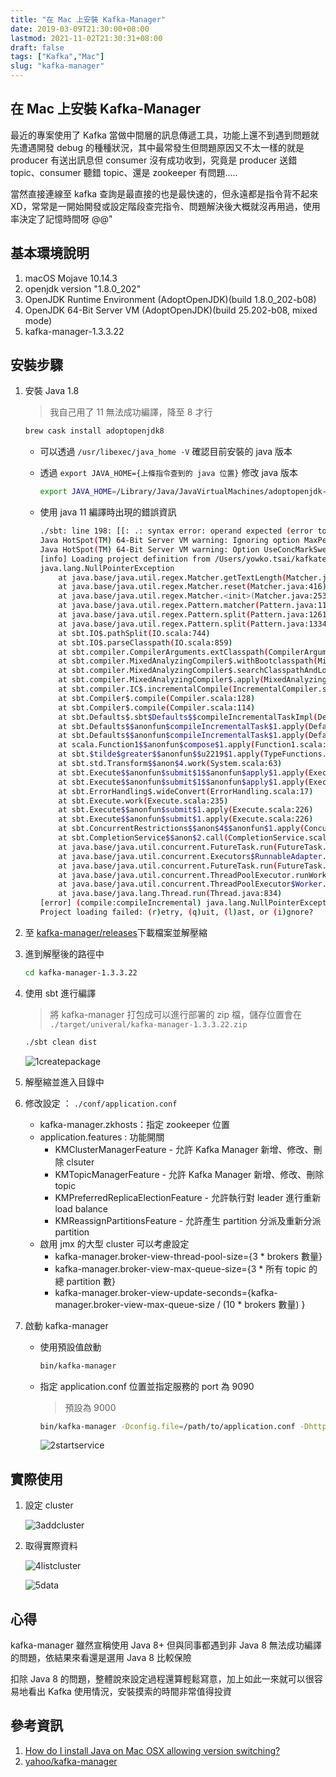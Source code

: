 ```yaml
---
title: "在 Mac 上安裝 Kafka-Manager"
date: 2019-03-09T21:30:00+08:00
lastmod: 2021-11-02T21:30:31+08:00
draft: false
tags: ["Kafka","Mac"]
slug: "kafka-manager"
---
```

## 在 Mac 上安裝 Kafka-Manager

最近的專案使用了 Kafka 當做中間層的訊息傳遞工具，功能上還不到遇到問題就先遭遇開發 debug 的種種狀況，其中最常發生但問題原因又不太一樣的就是 producer 有送出訊息但 consumer 沒有成功收到，究竟是 producer 送錯 topic、consumer 聽錯 topic、還是 zookeeper 有問題.....

當然直接連線至 kafka 查詢是最直接的也是最快速的，但永遠都是指令背不起來XD，常常是一開始開發或設定階段查完指令、問題解決後大概就沒再用過，使用率決定了記憶時間呀 @@"

## 基本環境說明

1. macOS Mojave 10.14.3
2. openjdk version "1.8.0_202"
3. OpenJDK Runtime Environment (AdoptOpenJDK)(build 1.8.0_202-b08)
4. OpenJDK 64-Bit Server VM (AdoptOpenJDK)(build 25.202-b08, mixed mode)
5. kafka-manager-1.3.3.22

## 安裝步驟

1. 安裝 Java 1.8

    > 我自己用了 11 無法成功編譯，降至 8 才行

    ```bash
    brew cask install adoptopenjdk8
    ```

    - 可以透過 `/usr/libexec/java_home -V` 確認目前安裝的 java 版本
    - 透過 `export JAVA_HOME={上條指令查到的 java 位置}` 修改 java 版本

        ```bash
        export JAVA_HOME=/Library/Java/JavaVirtualMachines/adoptopenjdk-8.jdk/Contents/Home
        ```

    - 使用 java 11 編譯時出現的錯誤資訊

        ```bash
        ./sbt: line 198: [[: .: syntax error: operand expected (error token is ".")
        Java HotSpot(TM) 64-Bit Server VM warning: Ignoring option MaxPermSize; support was removed in 8.0
        Java HotSpot(TM) 64-Bit Server VM warning: Option UseConcMarkSweepGC was deprecated in version 9.0 and will likely be removed in a future release.
        [info] Loading project definition from /Users/yowko.tsai/kafkatest/kafka-manager-1.3.3.22/project
        java.lang.NullPointerException
            at java.base/java.util.regex.Matcher.getTextLength(Matcher.java:1770)
            at java.base/java.util.regex.Matcher.reset(Matcher.java:416)
            at java.base/java.util.regex.Matcher.<init>(Matcher.java:253)
            at java.base/java.util.regex.Pattern.matcher(Pattern.java:1133)
            at java.base/java.util.regex.Pattern.split(Pattern.java:1261)
            at java.base/java.util.regex.Pattern.split(Pattern.java:1334)
            at sbt.IO$.pathSplit(IO.scala:744)
            at sbt.IO$.parseClasspath(IO.scala:859)
            at sbt.compiler.CompilerArguments.extClasspath(CompilerArguments.scala:62)
            at sbt.compiler.MixedAnalyzingCompiler$.withBootclasspath(MixedAnalyzingCompiler.scala:189)
            at sbt.compiler.MixedAnalyzingCompiler$.searchClasspathAndLookup(MixedAnalyzingCompiler.scala:167)
            at sbt.compiler.MixedAnalyzingCompiler$.apply(MixedAnalyzingCompiler.scala:177)
            at sbt.compiler.IC$.incrementalCompile(IncrementalCompiler.scala:138)
            at sbt.Compiler$.compile(Compiler.scala:128)
            at sbt.Compiler$.compile(Compiler.scala:114)
            at sbt.Defaults$.sbt$Defaults$$compileIncrementalTaskImpl(Defaults.scala:829)
            at sbt.Defaults$$anonfun$compileIncrementalTask$1.apply(Defaults.scala:820)
            at sbt.Defaults$$anonfun$compileIncrementalTask$1.apply(Defaults.scala:818)
            at scala.Function1$$anonfun$compose$1.apply(Function1.scala:47)
            at sbt.$tilde$greater$$anonfun$$u2219$1.apply(TypeFunctions.scala:40)
            at sbt.std.Transform$$anon$4.work(System.scala:63)
            at sbt.Execute$$anonfun$submit$1$$anonfun$apply$1.apply(Execute.scala:226)
            at sbt.Execute$$anonfun$submit$1$$anonfun$apply$1.apply(Execute.scala:226)
            at sbt.ErrorHandling$.wideConvert(ErrorHandling.scala:17)
            at sbt.Execute.work(Execute.scala:235)
            at sbt.Execute$$anonfun$submit$1.apply(Execute.scala:226)
            at sbt.Execute$$anonfun$submit$1.apply(Execute.scala:226)
            at sbt.ConcurrentRestrictions$$anon$4$$anonfun$1.apply(ConcurrentRestrictions.scala:159)
            at sbt.CompletionService$$anon$2.call(CompletionService.scala:28)
            at java.base/java.util.concurrent.FutureTask.run(FutureTask.java:264)
            at java.base/java.util.concurrent.Executors$RunnableAdapter.call(Executors.java:515)
            at java.base/java.util.concurrent.FutureTask.run(FutureTask.java:264)
            at java.base/java.util.concurrent.ThreadPoolExecutor.runWorker(ThreadPoolExecutor.java:1128)
            at java.base/java.util.concurrent.ThreadPoolExecutor$Worker.run(ThreadPoolExecutor.java:628)
            at java.base/java.lang.Thread.run(Thread.java:834)
        [error] (compile:compileIncremental) java.lang.NullPointerException
        Project loading failed: (r)etry, (q)uit, (l)ast, or (i)gnore?
        ```

2. 至 [kafka-manager/releases](https://github.com/yahoo/kafka-manager/releases)下載檔案並解壓縮
3. 進到解壓後的路徑中

    ```bash
    cd kafka-manager-1.3.3.22
    ```

4. 使用 sbt 進行編譯

    > 將 kafka-manager 打包成可以進行部署的 zip 檔，儲存位置會在 `./target/univeral/kafka-manager-1.3.3.22.zip`

    ```bash
    ./sbt clean dist
    ```

    ![1createpackage](https://user-images.githubusercontent.com/3851540/54073296-76745400-42c0-11e9-83d3-27f1b7c3beef.png)

5. 解壓縮並進入目錄中

6. 修改設定 ： `./conf/application.conf`

    - kafka-manager.zkhosts：指定 zookeeper 位置
    - application.features : 功能開關
        - KMClusterManagerFeature - 允許 Kafka Manager 新增、修改、刪除 clsuter
        - KMTopicManagerFeature - 允許 Kafka Manager 新增、修改、刪除 topic
        - KMPreferredReplicaElectionFeature - 允許執行對 leader 進行重新 load balance
        - KMReassignPartitionsFeature - 允許產生 partition 分派及重新分派 partition
    - 啟用 jmx 的大型 cluster 可以考慮設定
        - kafka-manager.broker-view-thread-pool-size={3 * brokers 數量}
        - kafka-manager.broker-view-max-queue-size={3 * 所有 topic 的總 partition 數}
        - kafka-manager.broker-view-update-seconds={kafka-manager.broker-view-max-queue-size / (10 * brokers 數量) }

7. 啟動 kafka-manager

    - 使用預設值啟動

        ```bash
        bin/kafka-manager
        ```

    - 指定 application.conf 位置並指定服務的 port 為 9090

        > 預設為 9000

        ```bash
        bin/kafka-manager -Dconfig.file=/path/to/application.conf -Dhttp.port=9090
        ```

        ![2startservice](https://user-images.githubusercontent.com/3851540/54073297-76745400-42c0-11e9-815e-090117583938.png)

## 實際使用

1. 設定 cluster

    ![3addcluster](https://user-images.githubusercontent.com/3851540/54073298-76745400-42c0-11e9-8a4f-d68ba2dc524d.png)

2. 取得實際資料

    ![4listcluster](https://user-images.githubusercontent.com/3851540/54073299-76745400-42c0-11e9-84e9-0d79e4efb579.png)

    ![5data](https://user-images.githubusercontent.com/3851540/54073300-770cea80-42c0-11e9-8989-2e1f752f8618.png)

## 心得

kafka-manager 雖然宣稱使用 Java 8+ 但與同事都遇到非 Java 8 無法成功編譯的問題，依結果來看還是選用 Java 8 比較保險

扣除 Java 8 的問題，整體說來設定過程還算輕鬆寫意，加上如此一來就可以很容易地看出 Kafka 使用情況，安裝摸索的時間非常值得投資

## 參考資訊

1. [How do I install Java on Mac OSX allowing version switching?](https://stackoverflow.com/questions/52524112/how-do-i-install-java-on-mac-osx-allowing-version-switching)
2. [yahoo/kafka-manager](https://github.com/yahoo/kafka-manager)
